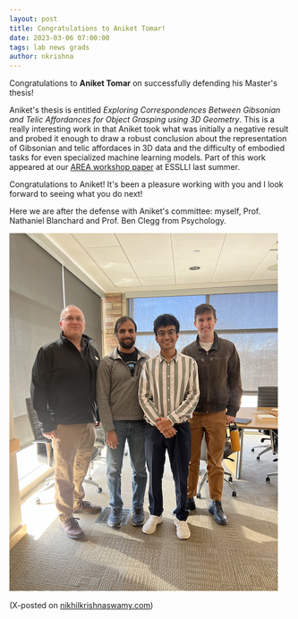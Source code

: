 ```yaml
---
layout: post
title: Congratulations to Aniket Tomar!
date: 2023-03-06 07:00:00
tags: lab news grads
author: nkrishna
---
```


Congratulations to **Aniket Tomar** on successfully defending his Master's thesis!

Aniket's thesis is entitled *Exploring Correspondences Between Gibsonian and Telic Affordances for Object Grasping using 3D Geometry*. This is a really interesting work in that Aniket took what was initially a negative result and probed it enough to draw a robust conclusion about the representation of Gibsonian and telic affordaces in 3D data and the difficulty of embodied tasks for even specialized machine learning models. Part of this work appeared at our [AREA workshop paper](https://www.nikhilkrishnaswamy.com/assets/docs/pdfs/AREA-2022.pdf) at ESSLLI last summer. 

Congratulations to Aniket!  It's been a pleasure working with you and I look forward to seeing what you do next!

Here we are after the defense with Aniket's committee: myself, Prof. Nathaniel Blanchard and Prof. Ben Clegg from Psychology.

![Aniket Tomar MS Thesis Defense](../assets/images/spring23/aniket-defense.jpg?raw=true "Aniket Tomar MS Thesis")

(X-posted on [nikhilkrishnaswamy.com](https://www.nikhilkrishnaswamy.com/2023/03/06/congratulations-aniket-tomar.html))
